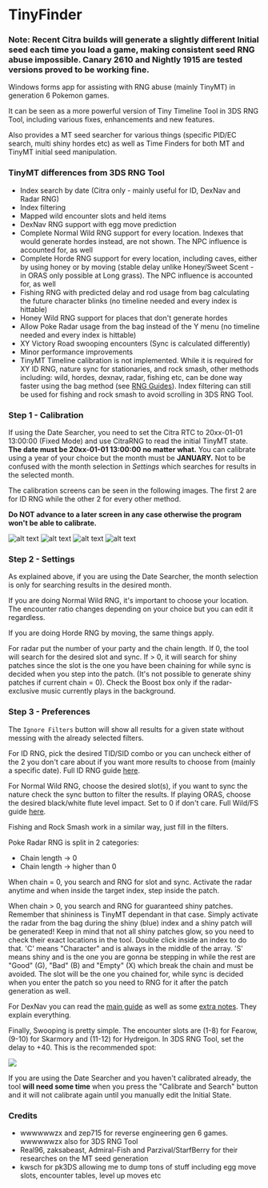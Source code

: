 # TinyFinder

### Note: Recent Citra builds will generate a slightly different Initial seed each time you load a game, making consistent seed RNG abuse impossible. Canary 2610 and Nightly 1915 are tested versions proved to be working fine.

Windows forms app for assisting with RNG abuse (mainly TinyMT) in generation 6 Pokemon games.

It can be seen as a more powerful version of Tiny Timeline Tool in 3DS RNG Tool, including various fixes, enhancements and new features.

Also provides a MT seed searcher for various things (specific PID/EC search, multi shiny hordes etc) as well as Time Finders for both MT and TinyMT initial seed manipulation.

### TinyMT differences from 3DS RNG Tool

* Index search by date (Citra only - mainly useful for ID, DexNav and Radar RNG)
* Index filtering
* Mapped wild encounter slots and held items
* DexNav RNG support with egg move prediction
* Complete Normal Wild RNG support for every location. Indexes that would generate hordes instead, are not shown. The NPC influence is accounted for, as well
* Complete Horde RNG support for every location, including caves, 
either by using honey or by moving (stable delay unlike Honey/Sweet Scent - in ORAS only possible at Long grass).
The NPC influence is accounted for, as well
* Fishing RNG with predicted delay and rod usage from bag calculating the future character blinks (no timeline needed and every index is hittable)
* Honey Wild RNG support for places that don't generate hordes
* Allow Poke Radar usage from the bag instead of the Y menu (no timeline needed and every index is hittable)
* XY Victory Road swooping encounters (Sync is calculated differently)
* Minor performance improvements
* TinyMT Timeline calibration is not implemented. 
While it is required for XY ID RNG, nature sync for stationaries, and rock smash, other methods including: 
wild, hordes, dexnav, radar, fishing etc, can be done way faster using the bag method (see [RNG Guides](https://github.com/Bambo-Rambo/RNG-Guides)).
Index filtering can still be used for fishing and rock smash to avoid scrolling in 3DS RNG Tool.


### Step 1 - Calibration

If using the Date Searcher, you need to set the Citra RTC to 20xx-01-01 13:00:00 (Fixed Mode) and use CitraRNG to read the initial TinyMT state.
**The date must be 20xx-01-01 13:00:00 no matter what.** You can calibrate using a year of your choice but the month must be **JANUARY.** Not to be confused with the month selection in *Settings* which searches for results in the selected month.

The calibration screens can be seen in the following images. The first 2 are for ID RNG while the other 2 for every other method. 

**Do NOT advance to a later screen in any case otherwise the program won't be able to calibrate.**

![alt text](https://i.imgur.com/ErdQIpn.png) 
![alt text](https://i.imgur.com/QeYvYQV.png)
![alt text](https://i.imgur.com/oh7Fu7b.png) ![alt text](https://i.imgur.com/l8SLKbb.png)

### Step 2 - Settings

As explained above, if you are using the Date Searcher, the month selection is only for searching results in the desired month. 

If you are doing Normal Wild RNG, it's important to choose your location. 
The encounter ratio changes depending on your choice but you can edit it regardless. 

If you are doing Horde RNG by moving, the same things apply.

For radar put the number of your party and the chain length. If 0, the tool will search for the desired slot and sync. 
If > 0, it will search for shiny patches since the slot is the one you have been chaining for while sync is decided when you step into the patch. 
(It's not possible to generate shiny patches if current chain = 0). 
Check the Boost box only if the radar-exclusive music currently plays in the background. 

### Step 3 - Preferences

The `Ignore Filters` button will show all results for a given state without messing with the already selected filters.

For ID RNG, pick the desired TID/SID combo or you can uncheck either of the 2 you don't care about if you want more results to choose from (mainly a specific date). Full ID RNG guide [here](https://github.com/Bambo-Rambo/RNG-Guides/blob/main/Gen6TidSidRNG.md).

For Normal Wild RNG, choose the desired slot(s), if you want to sync the nature check the sync button to filter the results. If playing ORAS, choose the desired black/white flute level impact. Set to 0 if don't care. Full Wild/FS guide [here](https://github.com/Bambo-Rambo/RNG-Guides/blob/main/NormalWild-FS-RNG.md).

Fishing and Rock Smash work in a similar way, just fill in the filters.

Poke Radar RNG is split in 2 categories:
- Chain length -> 0 
- Chain length -> higher than 0

When chain = 0, you search and RNG for slot and sync. Activate the radar anytime and when inside the target index, step inside the patch.

When chain > 0, you search and RNG for guaranteed shiny patches. Remember that shininess is TinyMT dependant in that case. Simply activate the radar from the bag during the shiny (blue) index and a shiny patch will be generated! Keep in mind that not all shiny patches glow, so you need to check their exact locations in the tool. Double click inside an index to do that. 'C' means "Character" and is always in the middle of the array. 'S' means shiny and is the one you are gonna be stepping in while the rest are "Good" (G), "Bad" (B) and "Empty" (X) which break the chain and must be avoided. The slot will be the one you chained for, while sync is decided when you enter the patch so you need to RNG for it after the patch generation as well.

For DexNav you can read the [main guide](https://github.com/Bambo-Rambo/RNG-Guides/blob/main/DexNavRNG.md) as well as some [extra notes](https://github.com/Bambo-Rambo/RNG-Guides/blob/main/ExtraInfo.md). They explain everything.

Finally, Swooping is pretty simple. The encounter slots are (1-8) for Fearow, (9-10) for Skarmory and (11-12) for Hydreigon. 
In 3DS RNG Tool, set the delay to +40. 
This is the recommended spot:

![](https://i.imgur.com/HLl4wmj.png)

If you are using the Date Searcher and you haven't calibrated already, the tool **will need some time** when you press the "Calibrate and Search" button and it will not calibrate again until you manually edit the Initial State.

### Credits
* wwwwwwzx and zep715 for reverse engineering gen 6 games. wwwwwwzx also for 3DS RNG Tool
* Real96, zaksabeast, Admiral-Fish and Parzival/StarfBerry for their researches on the MT seed generation
* kwsch for pk3DS allowing me to dump tons of stuff including egg move slots, encounter tables, level up moves etc
